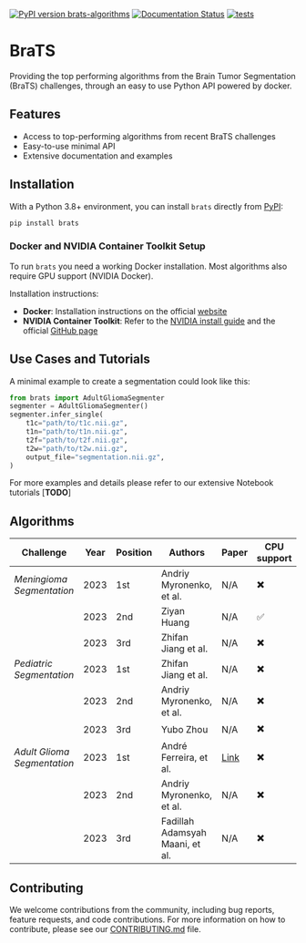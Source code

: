 [![PyPI version brats-algorithms](https://badge.fury.io/py/brats.svg)](https://pypi.python.org/pypi/brats/)
[![Documentation Status](https://readthedocs.org/projects/brats/badge/?version=latest)](http://brats.readthedocs.io/?badge=latest)
[![tests](https://github.com/BrainLesion/brats/actions/workflows/tests.yml/badge.svg)](https://github.com/BrainLesion/brats/actions/workflows/tests.yml)

# BraTS

Providing the top performing algorithms from the Brain Tumor Segmentation (BraTS) challenges, through an easy to use Python API powered by docker.

## Features

- Access to top-performing algorithms from recent BraTS challenges
- Easy-to-use minimal API
- Extensive documentation and examples

## Installation

With a Python 3.8+ environment, you can install `brats` directly from [PyPI](https://pypi.org/project/brats/):

```sh
pip install brats
```

### Docker and NVIDIA Container Toolkit Setup

To run `brats` you need a working Docker installation.
Most algorithms also require GPU support (NVIDIA Docker). 

Installation instructions:
- **Docker**: Installation instructions on the official [website](https://docs.docker.com/get-docker/)
- **NVIDIA Container Toolkit**: Refer to the [NVIDIA install guide](https://docs.nvidia.com/datacenter/cloud-native/container-toolkit/latest/install-guide.html) and the official [GitHub page](https://github.com/NVIDIA/nvidia-container-toolkit) 


## Use Cases and Tutorials

A minimal example to create a segmentation could look like this:

```python
from brats import AdultGliomaSegmenter
segmenter = AdultGliomaSegmenter()
segmenter.infer_single(
    t1c="path/to/t1c.nii.gz",
    t1n="path/to/t1n.nii.gz",
    t2f="path/to/t2f.nii.gz",
    t2w="path/to/t2w.nii.gz",
    output_file="segmentation.nii.gz",
)
```

For more examples and details please refer to our extensive Notebook tutorials [**TODO**]

## Algorithms
| Challenge | Year | Position | Authors | Paper | CPU support |
|---|---|---|---|---|---|
| *Meningioma Segmentation* | 2023 | 1st | Andriy Myronenko, et al. | N/A | :heavy_multiplication_x: |
|     | 2023 | 2nd | Ziyan Huang | N/A | :white_check_mark: |
|     | 2023 | 3rd | Zhifan Jiang et al. | N/A | :heavy_multiplication_x: |
| *Pediatric Segmentation* | 2023 | 1st | Zhifan Jiang et al. | N/A | :heavy_multiplication_x: |
|     | 2023 | 2nd | Andriy Myronenko, et al. | N/A | :heavy_multiplication_x: |
|     | 2023 | 3rd | Yubo Zhou | N/A | :heavy_multiplication_x: |
| *Adult Glioma Segmentation* | 2023 | 1st | André Ferreira, et al. | [Link](https://arxiv.org/abs/2402.17317v1) | :heavy_multiplication_x: |
|     | 2023 | 2nd | Andriy Myronenko, et al. | N/A | :heavy_multiplication_x: |
|     | 2023 | 3rd | Fadillah Adamsyah Maani, et al. | N/A | :heavy_multiplication_x: |

## Contributing

We welcome contributions from the community, including bug reports, feature requests, and code contributions. 
For more information on how to contribute, please see our [CONTRIBUTING.md](CONTRIBUTING.md) file.
